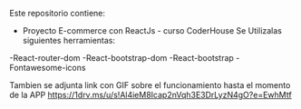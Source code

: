 Este repositorio contiene:

* Proyecto E-commerce con ReactJs - curso CoderHouse
Se Utilizalas siguientes herramientas:

-React-router-dom 
-React-bootstrap-dom
-React-bootstrap
-Fontawesome-icons

Tambien se adjunta link con GIF sobre el funcionamiento hasta el momento de la APP
https://1drv.ms/u/s!Al4ieM8Icap2nVqh3E3DrLyzN4gO?e=EwhMtf









